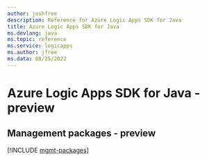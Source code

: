 ```yaml
---
author: joshfree
description: Reference for Azure Logic Apps SDK for Java
title: Azure Logic Apps SDK for Java
ms.devlang: java
ms.topic: reference
ms.service: logicapps
ms.author: jfree
ms.data: 08/25/2022
---
```

# Azure Logic Apps SDK for Java - preview

## Management packages - preview
[!INCLUDE [mgmt-packages](logic-apps-mgmt-index.md)]